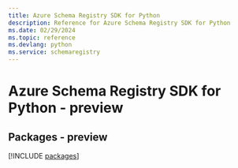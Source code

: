 ```yaml
---
title: Azure Schema Registry SDK for Python
description: Reference for Azure Schema Registry SDK for Python
ms.date: 02/29/2024
ms.topic: reference
ms.devlang: python
ms.service: schemaregistry
---
```

# Azure Schema Registry SDK for Python - preview
## Packages - preview
[!INCLUDE [packages](schema-registry-index.md)]